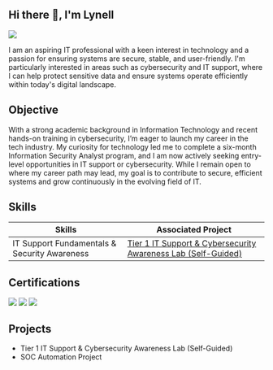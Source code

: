 <!--
## Hi there 👋


**missly55/missly55** is a ✨ _special_ ✨ repository because its `README.md` (this file) appears on your GitHub profile.

Here are some ideas to get you started:

- 🔭 I’m currently working on ...
- 🌱 I’m currently learning ...
- 👯 I’m looking to collaborate on ...
- 🤔 I’m looking for help with ...
- 💬 Ask me about ...
- 📫 How to reach me: ...
- 😄 Pronouns: ...
- ⚡ Fun fact: ...
-->


## Hi there 👋, I'm Lynell
<a href="https://linkedin.com/in/lynell-julius/"><img src="https://img.shields.io/badge/-LinkedIn-0072b1?&style=for-the-badge&logo=linkedin&logoColor=white" /></a>

<!--
[Brief Introduction - Remove this afterwards]  -->

I am an aspiring IT professional with a keen interest in technology and a passion for ensuring systems are secure, stable, and user-friendly. I'm particularly interested in areas such as cybersecurity and IT support, where I can help protect sensitive data and ensure systems operate efficiently within today's digital landscape.

## Objective

<!-- [Provide Objective - Remove this afterwards]] -->

With a strong academic background in Information Technology and recent hands-on training in cybersecurity, I’m eager to launch my career in the tech industry. My curiosity for technology led me to complete a six-month Information Security Analyst program, and I am now actively seeking entry-level opportunities in IT support or cybersecurity. While I remain open to where my career path may lead, my goal is to contribute to secure, efficient systems and grow continuously in the evolving field of IT.
## Skills

<!-- [Provide skills and associated project. Make sure to hyperlink the project - Remove this afterwards]] -->

| Skills                                        | Associated Project         |
|-----------------------------------------------|----------------------------|
| IT Support Fundamentals & Security Awareness | <a href="https://google.com">Tier 1 IT Support & Cybersecurity Awareness Lab (Self-Guided)</a>|
            



<!--

| Network Traffic Monitoring and Attack Detection | <a href="https://google.com">Detection Lab</a>|
| Security Automation with Shuffle SOAR         | SOC Automation Lab|
| Incident Response Planning and Execution      | SOC Automation Lab|
| Case Management with TheHive                  | SOC Automation Lab|
| Scripting and Automation for Threat Mitigation | SOC Automation Lab|





## Tools
[Provide tools and break them down into categories. Use ChatGPT to help create the link - Remove this afterwards]]

### Network
<div>
    <img src="https://img.shields.io/badge/-Wireshark-1679A7?&style=for-the-badge&logo=Wireshark&logoColor=white" />
    <img src="https://img.shields.io/badge/-Suricata-EF3B2D?&style=for-the-badge&logo=Suricata&logoColor=white" />
    <img src="https://img.shields.io/badge/-Zeek-777BB4?&style=for-the-badge&logo=Zeek&logoColor=white" />
</div>

### Endpoint
<div>
    <img src="https://img.shields.io/badge/-Microsoft_Defender_for_Endpoint-00A4EF?&style=for-the-badge&logo=Microsoft&logoColor=white" />
    <img src="https://img.shields.io/badge/-Velociraptor-4B275F?&style=for-the-badge&logo=Velociraptor&logoColor=white" />
</div>

### SIEM
<div>
    <img src="https://img.shields.io/badge/-Microsoft_Sentinel-0078D4?&style=for-the-badge&logo=Microsoft&logoColor=white" />
    <img src="https://img.shields.io/badge/-Splunk-000000?&style=for-the-badge&logo=Splunk&logoColor=white" />
    <img src="https://img.shields.io/badge/-Elastic-005571?&style=for-the-badge&logo=Elastic&logoColor=white" />
</div>

-->

## Certifications
<!-- [Provide certifications that you have obtained. Use ChatGPT to help create the link - Remove this afterwards]]  -->
<div>
<img src="https://img.shields.io/badge/-Security %2B-FF0000?&style=for-the-badge&logo=CompTIA&logoColor=white" />
<img src="https://img.shields.io/badge/-Network %2B-2ECC71?&style=for-the-badge&logo=CompTIA&logoColor=white" />
<img src="https://img.shields.io/badge/-CySA%2B-6C3483?&style=for-the-badge&logo=CompTIA&logoColor=white" />
</div>

## Projects
- Tier 1 IT Support & Cybersecurity Awareness Lab (Self-Guided)
- SOC Automation Project
